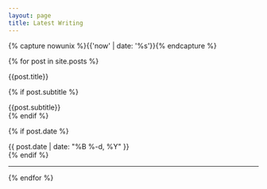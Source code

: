 ```yaml
---
layout: page
title: Latest Writing
---
```

{% capture nowunix %}{{'now' | date: '%s'}}{% endcapture %}


{% for post in site.posts %}

  <div class="posttitle">{{post.title}}</div>

{% if post.subtitle %}
<div class='subtitle'>{{post.subtitle}}</div>
  {% endif %}

{% if post.date %}
<div class="dateline">{{ post.date | date: "%B %-d, %Y" }}</div>
  {% endif %}

<hr>

{% endfor %}